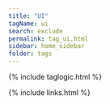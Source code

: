 ```yaml
---
title: "UI"
tagName: ui
search: exclude
permalink: tag_ui.html
sidebar: home_sidebar
folder: tags
---
```

{% include taglogic.html %}

{% include links.html %}
